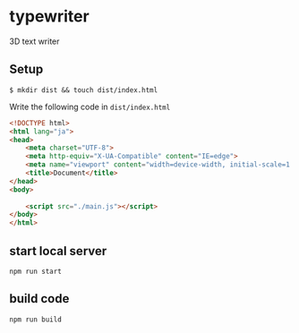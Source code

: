 # typewriter
3D text writer

## Setup

```shell
$ mkdir dist && touch dist/index.html
```
Write the following code in `dist/index.html`
```html
<!DOCTYPE html>
<html lang="ja">
<head>
    <meta charset="UTF-8">
    <meta http-equiv="X-UA-Compatible" content="IE=edge">
    <meta name="viewport" content="width=device-width, initial-scale=1.0">
    <title>Document</title>
</head>
<body>
    
    <script src="./main.js"></script>
</body>
</html>
```

## start local server
```shell
npm run start
```

## build code
```shell
npm run build
```